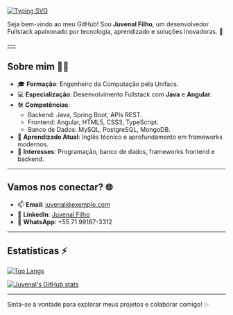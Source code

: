 [![Typing SVG](https://readme-typing-svg.demolab.com?font=Fira+Code&size=40&pause=1000&center=&vCenter=&repeat=&random=&width=1000&height=150&lines=Ol%C3%A1+Devs%2C+aqui+%C3%A9+o+Juvenal+Filho;Seja+bem-vindo+ao+meu+GitHub!+%F0%9F%9A%80)](https://git.io/typing-svg)

Seja bem-vindo ao meu GitHub! Sou **Juvenal Filho**, um desenvolvedor Fullstack apaixonado por tecnologia, aprendizado e soluções inovadoras. 🚀

[---](https://user-images.githubusercontent.com/8989346/136876224-bac0a91f-63a8-45ea-b5fc-6618bddf2335.gif)

## Sobre mim 🧑‍💻

- 🎓 **Formação**: Engenheiro da Computação pela Unifacs.
- 💻 **Especialização**: Desenvolvimento Fullstack com **Java** e **Angular**.
- 🛠️ **Competências**:
  - Backend: Java, Spring Boot, APIs REST.
  - Frontend: Angular, HTML5, CSS3, TypeScript.
  - Banco de Dados: MySQL, PostgreSQL, MongoDB.
- 🌱 **Aprendizado Atual**: Inglês técnico e aprofundamento em frameworks modernos.
- 🔗 **Interesses**: Programação, banco de dados, frameworks frontend e backend.

---

## Vamos nos conectar? 🌐

- 📫 **Email**: juvenal@exemplo.com
- 🔗 **LinkedIn**: [Juvenal Filho](https://www.linkedin.com/in/juvenal-jo%C3%A3o-dos-santos-filho-5581b1117)
- 📱 **WhatsApp**: +55 71 99187-3312

---

## Estatísticas ⚡

[![Top Langs](https://github-readme-stats.vercel.app/api/top-langs/?username=SEU_USERNAME_AQUI&layout=compact&theme=radical)](https://github.com/anuraghazra/github-readme-stats)

[![Juvenal's GitHub stats](https://github-readme-stats.vercel.app/api?username=SEU_USERNAME_AQUI&show_icons=true&theme=radical)](https://github.com/anuraghazra/github-readme-stats)

---

Sinta-se à vontade para explorar meus projetos e colaborar comigo! ✨
